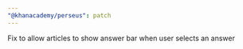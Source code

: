 ```yaml
---
"@khanacademy/perseus": patch
---
```


Fix to allow articles to show answer bar when user selects an answer
